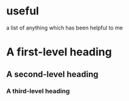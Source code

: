 # useful
a list of anything which has been helpful to me


# A first-level heading


## A second-level heading



### A third-level heading
